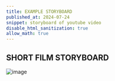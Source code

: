 ```yaml
---
title: EXAMPLE STORYBOARD
published_at: 2024-07-24
snippet: storyboard of youtube video
disable_html_sanitization: true
allow_math: true
---
```

## SHORT FILM STORYBOARD
![image](pic11,jpg)